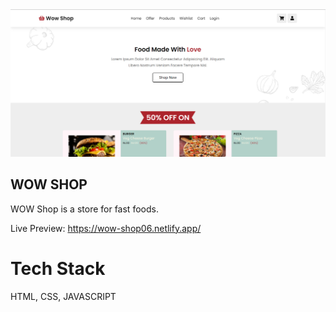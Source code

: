 <img src="./image/home-shop.png">

## WOW SHOP

WOW Shop is a store for fast foods.

Live Preview: https://wow-shop06.netlify.app/

# Tech Stack

HTML, CSS, JAVASCRIPT
